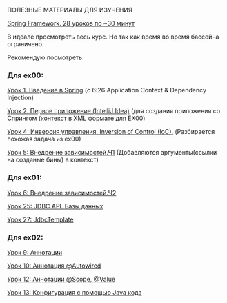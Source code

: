 ПОЛЕЗНЫЕ МАТЕРИАЛЫ ДЛЯ ИЗУЧЕНИЯ

[Spring Framework. 28 уроков по ~30 минут](https://www.youtube.com/watch?v=5ePo08sqcpk&list=PLAma_mKffTOR5o0WNHnY0mTjKxnCgSXrZ)

В идеале просмотреть весь курс. 
Но так как время во время бассейна ограничено. 

Рекомендую посмотреть:

### Для ex00:

[Урок 1. Введение в Spring](https://www.youtube.com/watch?v=5ePo08sqcpk&list=PLAma_mKffTOR5o0WNHnY0mTjKxnCgSXrZ) (с 6:26 Application Context & Dependency Injection)

[Урок 2. Первое приложение (IntelliJ Idea)](https://www.youtube.com/watch?v=nLCYk1ySY_U&list=PLAma_mKffTOR5o0WNHnY0mTjKxnCgSXrZ&index=2) (для создания приложения со Спрингом (контекст в XML формате для EX00)

[Урок 4: Инверсия управления. Inversion of Control (IoC).](https://www.youtube.com/watch?v=Ns0IxBXDbWw&list=PLAma_mKffTOR5o0WNHnY0mTjKxnCgSXrZ&index=4) (Разбирается похожая задача из ex00)

[Урок 5: Внедрение зависимостей.Ч1](https://www.youtube.com/watch?v=MjnVZgMnTT0&list=PLAma_mKffTOR5o0WNHnY0mTjKxnCgSXrZ&index=5) (Добавляются аргументы(ссылки на созданые бины) в контекст)

### Для ex01:

[Урок 6: Внедрение зависимостей.Ч2](https://www.youtube.com/watch?v=dBxRmUH3Af8&list=PLAma_mKffTOR5o0WNHnY0mTjKxnCgSXrZ&index=6)

[Урок 25: JDBC API. Базы данных](https://www.youtube.com/watch?v=5LHCmvzugQM&list=PLAma_mKffTOR5o0WNHnY0mTjKxnCgSXrZ&index=26)

[Урок 27: JdbcTemplate](https://www.youtube.com/watch?v=YozbZQ7PxtQ&list=PLAma_mKffTOR5o0WNHnY0mTjKxnCgSXrZ&index=28)


 
 
 ### Для ex02:
[Урок 9: Аннотации](https://www.youtube.com/watch?v=aXDMYy930b4&list=PLAma_mKffTOR5o0WNHnY0mTjKxnCgSXrZ&index=9)

[Урок 10: Аннотация @Autowired](https://www.youtube.com/watch?v=KvyD2Vg4b1Q&list=PLAma_mKffTOR5o0WNHnY0mTjKxnCgSXrZ&index=10)

[Урок 12: Аннотации @Scope, @Value](https://www.youtube.com/watch?v=oNfK1FJ7Lkw&list=PLAma_mKffTOR5o0WNHnY0mTjKxnCgSXrZ&index=12)

[Урок 13: Конфигурация с помощью Java кода](https://www.youtube.com/watch?v=stuAmyyootQ&list=PLAma_mKffTOR5o0WNHnY0mTjKxnCgSXrZ&index=13)
